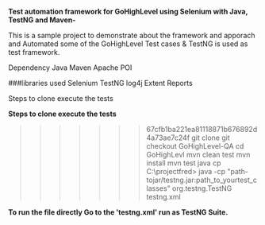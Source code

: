 **Test automation framework for GoHighLevel using Selenium with Java, TestNG and Maven-**

This is a sample project to demonstrate about the framework and apporach and Automated some of the GoHighLevel Test cases & TestNG is used as test framework.

Dependency Java Maven Apache POI

###libraries used Selenium TestNG log4j Extent Reports


Steps to clone execute the tests


**Steps to clone execute the tests**
>>>>>>> 67cfb1ba221ea81118871b676892d4a73ae7c24f
git clone 
git checkout GoHighLevel-QA
cd GoHighLevl
mvn clean test
mvn install
mvn test
java cp C:\projectfred> java -cp "path-tojar/testng.jar:path_to_yourtest_classes" org.testng.TestNG testng.xml

**To run the file directly Go to the 'testng.xml' run as TestNG Suite.**
